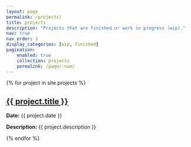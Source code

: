 ```yaml
---
layout: page
permalink: /projects/
title: projects
description: "Projects that are finished or work in progress (wip)."
nav: true
nav_order: 3
display_categories: [wip, finished]
pagination:
    enabled: true
    collection: projects
    permalink: /page/:num/
---
```

<div class="post">
    {% for project in site.projects %}
        <div>
            <h2><a href="{{ project.url | relative_url }}">{{ project.title }}</a></h2>
            <p><strong>Date:</strong> {{ project.date }}</p>
            <p><strong>Description:</strong> {{ project.description }}</p>
        </div>
    {% endfor %}
</div>
